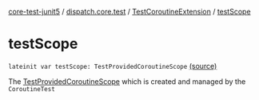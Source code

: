[core-test-junit5](../../index.md) / [dispatch.core.test](../index.md) / [TestCoroutineExtension](index.md) / [testScope](./test-scope.md)

# testScope

`lateinit var testScope: TestProvidedCoroutineScope` [(source)](https://github.com/RBusarow/Dispatch/tree/master/core-test-junit5/src/main/java/dispatch/core/test/CoroutineTest.kt#L107)

The [TestProvidedCoroutineScope](#) which is created and managed by the `CoroutineTest`

